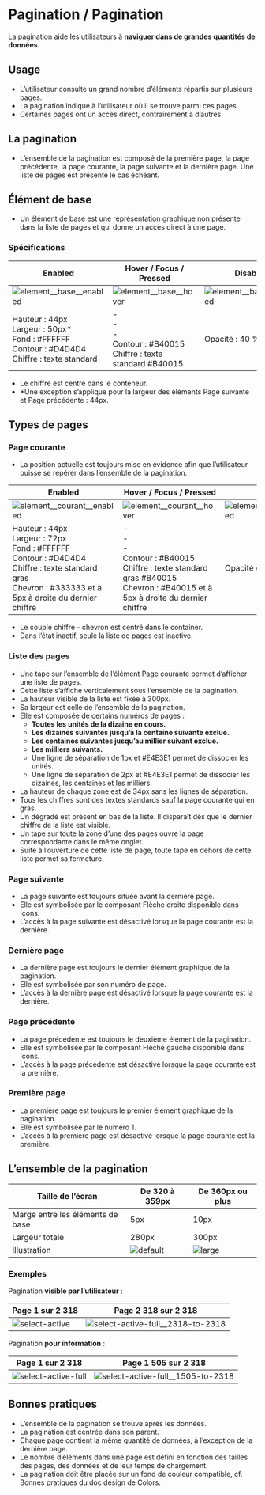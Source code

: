 # Pagination / Pagination

La pagination aide les utilisateurs à **naviguer dans de grandes quantités de données.**

## Usage

- L’utilisateur consulte un grand nombre d’éléments répartis sur plusieurs pages.
- La pagination indique à l’utilisateur où il se trouve parmi ces pages.
- Certaines pages ont un accès direct, contrairement à d’autres.

## La pagination
- L’ensemble de la pagination est composé de la première page, la page précédente, la page courante, la page suivante et la dernière page. Une liste de pages est présente le cas échéant.

## Élément de base

- Un élément de base est une représentation graphique non présente dans la liste de pages et qui donne un accès direct à une page.

### Spécifications

Enabled | Hover / Focus / Pressed | Disabled
------------ | ------------- | ------------- |
![element__base__enabled](components/COMPONENTS/Navigation/Pagination/design/element__base__enabled.png) | ![element__base__hover](components/COMPONENTS/Navigation/Pagination/design/element__base__hover.png) | ![element__base__disabled](components/COMPONENTS/Navigation/Pagination/design/element__base__disabled.png)
Hauteur&nbsp;: 44px  <br> Largeur&nbsp;: 50px* <br> Fond&nbsp;: #FFFFFF  <br> Contour&nbsp;: #D4D4D4 <br> Chiffre&nbsp;: texte standard | -  <br> - <br> - <br> Contour&nbsp;: #B40015 <br> Chiffre&nbsp;: texte standard #B40015 | Opacité&nbsp;: 40&nbsp;%

- Le chiffre est centré dans le conteneur.
- *Une exception s’applique pour la largeur des éléments Page suivante et Page précédente : 44px.

## Types de pages

### Page courante

- La position actuelle est toujours mise en évidence afin que l’utilisateur puisse se repérer dans l’ensemble de la pagination.

Enabled | Hover / Focus / Pressed | Disabled
------------ | ------------- | ------------- |
![element__courant__enabled](components/COMPONENTS/Navigation/Pagination/design/element__courant__enabled.png) | ![element__courant__hover](components/COMPONENTS/Navigation/Pagination/design/element__courant__hover.png) | ![element__courant__disabled](components/COMPONENTS/Navigation/Pagination/design/element__courant__disabled.png)
Hauteur&nbsp;: 44px  <br> Largeur&nbsp;: 72px <br> Fond&nbsp;: #FFFFFF  <br> Contour&nbsp;: #D4D4D4 <br> Chiffre&nbsp;: texte standard gras <br> Chevron&nbsp;: #333333 et à 5px à droite du dernier chiffre | -  <br> - <br> -  <br> Contour&nbsp;: #B40015 <br> Chiffre&nbsp;: texte standard gras #B40015 <br> Chevron&nbsp;: #B40015 et à 5px à droite du dernier chiffre | Opacité du chevron&nbsp;: 40&nbsp;%

- Le couple chiffre - chevron est centré dans le container.
- Dans l’état inactif, seule la liste de pages est inactive.

### Liste des pages

- Une tape sur l’ensemble de l’élément Page courante permet d’afficher une liste de pages.
- Cette liste s’affiche verticalement sous l’ensemble de la pagination.
- La hauteur visible de la liste est fixée à 300px.
- Sa largeur est celle de l’ensemble de la pagination.
- Elle est composée de certains numéros de pages&nbsp;:
  - **Toutes les unités de la dizaine en cours.**
  - **Les dizaines suivantes jusqu’à la centaine suivante exclue.**
  - **Les centaines suivantes jusqu’au millier suivant exclue.**
  - **Les milliers suivants.**
  - Une ligne de séparation de 1px et #E4E3E1 permet de dissocier les unités.
  - Une ligne de séparation de 2px et #E4E3E1 permet de dissocier les dizaines, les centaines et les milliers.
- La hauteur de chaque zone est de 34px sans les lignes de séparation.
- Tous les chiffres sont des textes standards sauf la page courante qui en gras.
- Un dégradé est présent en bas de la liste. Il disparaît dès que le dernier chiffre de la liste est visible.
- Un tape sur toute la zone d’une des pages ouvre la page correspondante dans le même onglet.
- Suite à l’ouverture de cette liste de page, toute tape en dehors de cette liste permet sa fermeture.

### Page suivante

- La page suivante est toujours située avant la dernière page.
- Elle est symbolisée par le composant Flèche droite disponible dans Icons.
- L’accès à la page suivante est désactivé lorsque la page courante est la dernière.

### Dernière page

- La dernière page est toujours le dernier élément graphique de la pagination.
- Elle est symbolisée par son numéro de page.
- L’accès à la dernière page est désactivé lorsque la page courante est la dernière.

### Page précédente

- La page précédente est toujours le deuxième élément de la pagination.
- Elle est symbolisée par le composant Flèche gauche disponible dans Icons.
- L’accès à la page précédente est désactivé lorsque la page courante est la première.

### Première page

- La première page est toujours le premier élément graphique de la pagination.
- Elle est symbolisée par le numéro&nbsp;1.
- L’accès à la première page est désactivé lorsque la page courante est la première.

## L’ensemble de la pagination

Taille de l’écran | De 320 à 359px | De 360px ou plus
------------ | ------------- |------------- |
Marge entre les éléments de base | 5px | 10px |
Largeur totale | 280px | 300px |
Illustration | ![default](components/COMPONENTS/Navigation/Pagination/design/default.png) |![large](components/COMPONENTS/Navigation/Pagination/design/large.png)

### Exemples

Pagination **visible par l’utilisateur**&nbsp;:

Page 1 sur 2 318 | Page 2 318 sur 2 318
------------- | ------------- |
![select-active](components/COMPONENTS/Navigation/Pagination/design/select-active.png)| ![select-active-full__2318-to-2318](components/COMPONENTS/Navigation/Pagination/design/select-active-full__2318-to-2318.png)


 Pagination **pour information**&nbsp;:

Page 1 sur 2 318 | Page 1 505 sur 2 318
------------- | ------------- |
  ![select-active-full](components/COMPONENTS/Navigation/Pagination/design/select-active-full.png) |  ![select-active-full__1505-to-2318](components/COMPONENTS/Navigation/Pagination/design/select-active-full__1505-to-2318.png)

## Bonnes pratiques

- L’ensemble de la pagination se trouve après les données.
- La pagination est centrée dans son parent.
- Chaque page contient la même quantité de données, à l’exception de la dernière page.
- Le nombre d’éléments dans une page est défini en fonction des tailles des pages, des données et de leur temps de chargement.
- La pagination doit être placée sur un fond de couleur compatible, cf. Bonnes pratiques du doc design de Colors.
